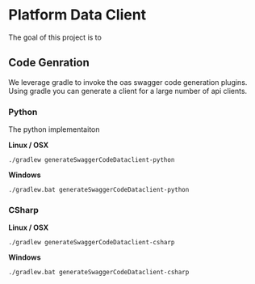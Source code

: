 # Platform Data Client
The goal of this project is to 


## Code Genration

We leverage gradle to invoke the oas swagger code generation plugins. Using gradle you can generate a client for a large
number of api clients.


### Python
The python implementaiton 


**Linux / OSX**
```shell
./gradlew generateSwaggerCodeDataclient-python
```

**Windows**
```shell
./gradlew.bat generateSwaggerCodeDataclient-python
```


### CSharp


**Linux / OSX**
```shell
./gradlew generateSwaggerCodeDataclient-csharp
```

**Windows**
```shell
./gradlew.bat generateSwaggerCodeDataclient-csharp
```
